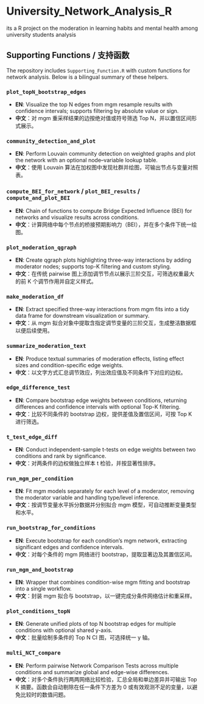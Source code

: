 # University_Network_Analysis_R

its a R project on the moderation in learning habits and mental health among university students analysis

## Supporting Functions / 支持函数

The repository includes `Supporting_Function.R` with custom functions for network analysis. Below is a bilingual summary of these helpers.

### `plot_topN_bootstrap_edges`
- **EN**: Visualize the top N edges from mgm resample results with confidence intervals; supports filtering by absolute value or sign.
- **中文**：对 mgm 重采样结果的边按绝对值或符号筛选 Top N，并以置信区间形式展示。

### `community_detection_and_plot`
- **EN**: Perform Louvain community detection on weighted graphs and plot the network with an optional node–variable lookup table.
- **中文**：使用 Louvain 算法在加权图中发现社群并绘图，可输出节点与变量对照表。

### `compute_BEI_for_network` / `plot_BEI_results` / `compute_and_plot_BEI`
- **EN**: Chain of functions to compute Bridge Expected Influence (BEI) for networks and visualize results across conditions.
- **中文**：计算网络中每个节点的桥接预期影响力（BEI），并在多个条件下统一绘图。

### `plot_moderation_qgraph`
- **EN**: Create qgraph plots highlighting three-way interactions by adding moderator nodes; supports top-K filtering and custom styling.
- **中文**：在传统 pairwise 图上添加调节节点以展示三阶交互，可筛选权重最大的前 K 个调节作用并自定义样式。

### `make_moderation_df`
- **EN**: Extract specified three-way interactions from mgm fits into a tidy data frame for downstream visualization or summary.
- **中文**：从 mgm 拟合对象中提取含指定调节变量的三阶交互，生成整洁数据框以便后续使用。

### `summarize_moderation_text`
- **EN**: Produce textual summaries of moderation effects, listing effect sizes and condition-specific edge weights.
- **中文**：以文字方式汇总调节效应，列出效应值及不同条件下对应的边权。

### `edge_difference_test`
- **EN**: Compare bootstrap edge weights between conditions, returning differences and confidence intervals with optional Top-K filtering.
- **中文**：比较不同条件的 bootstrap 边权，提供差值及置信区间，可按 Top K 进行筛选。

### `t_test_edge_diff`
- **EN**: Conduct independent-sample t-tests on edge weights between two conditions and rank by significance.
- **中文**：对两条件的边权做独立样本 t 检验，并按显著性排序。

### `run_mgm_per_condition`
- **EN**: Fit mgm models separately for each level of a moderator, removing the moderator variable and handling type/level inference.
- **中文**：按调节变量水平拆分数据并分别拟合 mgm 模型，可自动推断变量类型和水平。

### `run_bootstrap_for_conditions`
- **EN**: Execute bootstrap for each condition’s mgm network, extracting significant edges and confidence intervals.
- **中文**：对每个条件的 mgm 网络进行 bootstrap，提取显著边及其置信区间。

### `run_mgm_and_bootstrap`
- **EN**: Wrapper that combines condition-wise mgm fitting and bootstrap into a single workflow.
- **中文**：封装 mgm 拟合与 bootstrap，以一键完成分条件网络估计和重采样。

### `plot_conditions_topN`
- **EN**: Generate unified plots of top N bootstrap edges for multiple conditions with optional shared y-axis.
- **中文**：批量绘制多条件的 Top N CI 图，可选择统一 y 轴。

### `multi_NCT_compare`
- **EN**: Perform pairwise Network Comparison Tests across multiple conditions and summarize global and edge-wise differences.
- **中文**：对多个条件执行两两网络比较检验，汇总全局和单边差异并可输出 Top K 摘要。函数会自动剔除在任一条件下方差为 0 或有效观测不足的变量，以避免比较时的数值问题。
